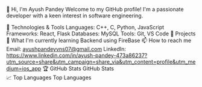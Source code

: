 👋 Hi, I'm Ayush Pandey
Welcome to my GitHub profile! I'm a passionate developer with a keen interest in software engineering.

🔧 Technologies & Tools
Languages: C++, C, Python, JavaScript
Frameworks: React, Flask
Databases: MySQL
Tools: Git, VS Code
🚀 Projects
🌱 What I'm currently learning
Backend using FireBase
📫 How to reach me
Email: ayushpandeyvns07@gmail.com
LinkedIn: https://www.linkedin.com/in/ayush-pandey-473a86237?utm_source=share&utm_campaign=share_via&utm_content=profile&utm_medium=ios_app
🏆 GitHub Stats
GitHub Stats	
📈 Top Languages
Top Languages
